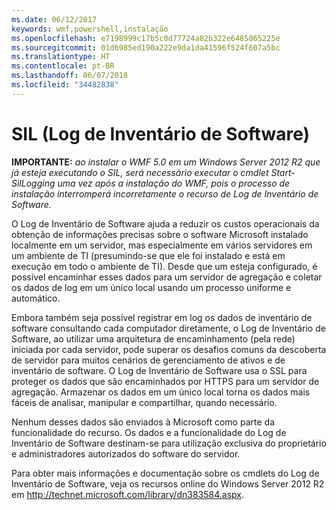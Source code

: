 ```yaml
---
ms.date: 06/12/2017
keywords: wmf,powershell,instalação
ms.openlocfilehash: e7198999c17b5c0d77724a82b322e6485065225e
ms.sourcegitcommit: 01d6985ed190a222e9da1da41596f524f607a5bc
ms.translationtype: HT
ms.contentlocale: pt-BR
ms.lasthandoff: 06/07/2018
ms.locfileid: "34482838"
---
```

# <a name="software-inventory-logging-sil"></a>SIL (Log de Inventário de Software)

**IMPORTANTE:** *ao instalar o WMF 5.0 em um Windows Server 2012 R2 que já esteja executando o SIL, será necessário executar o cmdlet Start-SilLogging uma vez após a instalação do WMF, pois o processo de instalação interromperá incorretamente o recurso de Log de Inventário de Software.*

O Log de Inventário de Software ajuda a reduzir os custos operacionais da obtenção de informações precisas sobre o software Microsoft instalado localmente em um servidor, mas especialmente em vários servidores em um ambiente de TI (presumindo-se que ele foi instalado e está em execução em todo o ambiente de TI). Desde que um esteja configurado, é possível encaminhar esses dados para um servidor de agregação e coletar os dados de log em um único local usando um processo uniforme e automático.

Embora também seja possível registrar em log os dados de inventário de software consultando cada computador diretamente, o Log de Inventário de Software, ao utilizar uma arquitetura de encaminhamento (pela rede) iniciada por cada servidor, pode superar os desafios comuns da descoberta de servidor para muitos cenários de gerenciamento de ativos e de inventário de software. O Log de Inventário de Software usa o SSL para proteger os dados que são encaminhados por HTTPS para um servidor de agregação. Armazenar os dados em um único local torna os dados mais fáceis de analisar, manipular e compartilhar, quando necessário.

Nenhum desses dados são enviados à Microsoft como parte da funcionalidade do recurso. Os dados e a funcionalidade do Log de Inventário de Software destinam-se para utilização exclusiva do proprietário e administradores autorizados do software do servidor.

Para obter mais informações e documentação sobre os cmdlets do Log de Inventário de Software, veja os recursos online do Windows Server 2012 R2 em <http://technet.microsoft.com/library/dn383584.aspx>.
